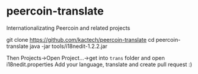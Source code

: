 peercoin-translate
==================

Internationalizating Peercoin and related projects

  git clone https://github.com/kactech/peercoin-translate
  cd peercoin-translate
  java -jar tools/i18nedit-1.2.2.jar 
  
Then Projects->Open Project...->get into `trans` folder and open i18nedit.properties
Add your language, translate and create pull request :)
